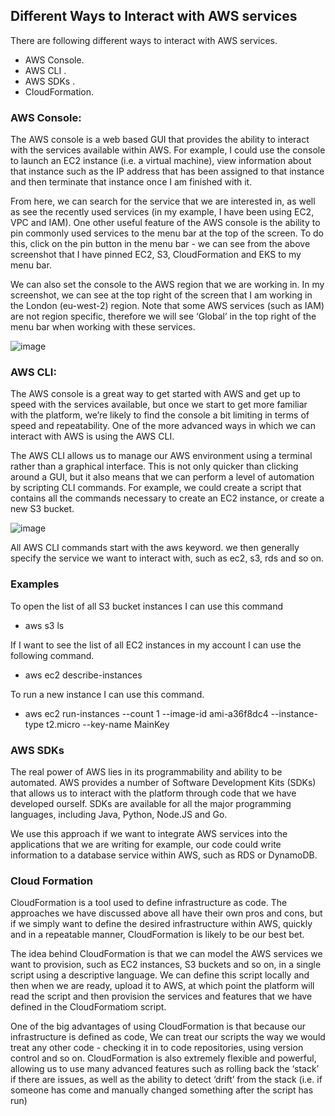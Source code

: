 <h2> Different Ways to Interact with AWS services </h2>

There are following different ways to interact with AWS services.

- AWS Console. 
- AWS CLI .
- AWS SDKs .
- CloudFormation.

<h3> AWS Console: </h3> 

The AWS console is a web based GUI that provides the ability to interact with the services available within AWS. For example, I could use the console to launch an EC2 instance (i.e. a virtual machine), view information about that instance such as the IP address that has been assigned to that instance and then terminate that instance once I am finished with it.

From here, we can search for the service that we are interested in, as well as see the recently used services (in my example, I have been using EC2, VPC and IAM). One other useful feature of the AWS console is the ability to pin commonly used services to the menu bar at the top of the screen. To do this, click on the pin button in the menu bar - we can see from the above screenshot that I have pinned EC2, S3, CloudFormation and EKS to my menu bar.

We can also set the console to the AWS region that we are working in. In my screenshot, we can see at the top right of the screen that I am working in the London (eu-west-2) region. Note that some AWS services (such as IAM) are not region specific, therefore we will see ‘Global’ in the top right of the menu bar when working with these services.

![image](https://user-images.githubusercontent.com/58930229/189300495-be453fe2-d974-4566-8889-b0703bd00036.png)

<h3> AWS CLI: </h3>

The AWS console is a great way to get started with AWS and get up to speed with the services available, but once we start to get more familiar with the platform, we’re likely to find the console a bit limiting in terms of speed and repeatability. One of the more advanced ways in which we can interact with AWS is using the AWS CLI.

The AWS CLI allows us to manage our AWS environment using a terminal rather than a graphical interface. This is not only quicker than clicking around a GUI, but it also means that we can perform a level of automation by scripting CLI commands. For example, we could create a script that contains all the commands necessary to create an EC2 instance, or create a new S3 bucket.


![image](https://user-images.githubusercontent.com/58930229/189301749-d529838f-cdb3-4564-9429-b17d0158f322.png)


All AWS CLI commands start with the aws keyword. we then generally specify the service we want to interact with, such as ec2, s3, rds and so on.

<h3> Examples </h3>

 To open the list of all S3 bucket instances I can use this command
- aws s3 ls

If I want to see the list of all EC2 instances in my account I can use the following command.
- aws ec2 describe-instances

To run a new instance I can use this command.
- aws ec2 run-instances --count 1 --image-id ami-a36f8dc4 --instance-type t2.micro --key-name MainKey


<h3> AWS SDKs </h3>
The real power of AWS lies in its programmability and ability to be automated. AWS provides a number of Software Development Kits (SDKs) that allows us to interact with the platform through code that we have developed ourself. SDKs are available for all the major programming languages, including Java, Python, Node.JS and Go.

We use this approach if we want to integrate AWS services into the applications that we are writing  for example, our code could write information to a database service within AWS, such as RDS or DynamoDB.


<h3> Cloud Formation </h3>

CloudFormation is a tool used to define infrastructure as code. The approaches we have discussed above all have their own pros and cons, but if we simply want to define the desired infrastructure within AWS, quickly and in a repeatable manner, CloudFormation is likely to be our best bet.

The idea behind CloudFormation is that we can model the AWS services we want to provision, such as EC2 instances, S3 buckets and so on, in a single script using a descriptive language. We can define this script locally and then when we are ready, upload it to AWS, at which point the platform will read the script and then provision the services and features that we have defined in the CloudFormatiom script.

One of the big advantages of using CloudFormation is that because our infrastructure is defined as code, We can treat our scripts the way we would treat any other code - checking it in to code repositories, using version control and so on. CloudFormation is also extremely flexible and powerful, allowing us to use many advanced features such as rolling back the ‘stack’ if there are issues, as well as the ability to detect ‘drift’ from the stack (i.e. if someone has come and manually changed something after the script has run)







